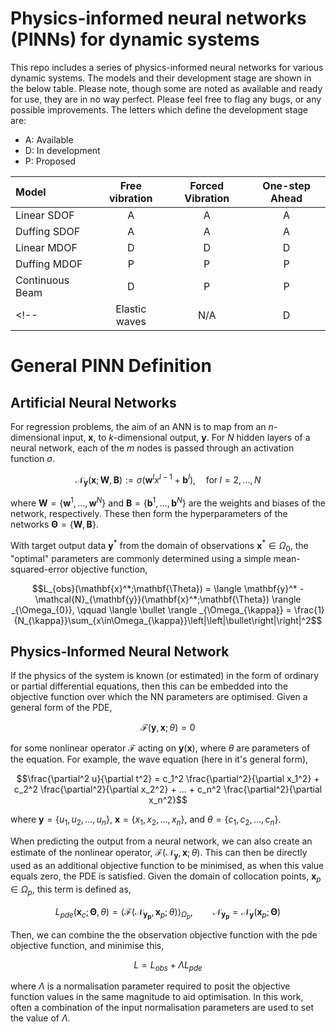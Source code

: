 # Physics-informed neural networks (PINNs) for dynamic systems

This repo includes a series of physics-informed neural networks for various dynamic systems. The models and their development stage are shown in the below table. Please note, though some are noted as available and ready for use, they are in no way perfect. Please feel free to flag any bugs, or any possible improvements. The letters which define the development stage are:
 - A: Available
 - D: In development
 - P: Proposed


| Model             | Free vibration    | Forced Vibration  | One-step Ahead |
| :----             | :------------:    | :--------------:  | :-----------:  |
| Linear SDOF       | A                 | A                 | A              |
| Duffing SDOF      | A                 | A                 | A              |
| Linear MDOF       | D                 | D                 | D              |
| Duffing MDOF      | P                 | P                 | P              |
| Continuous Beam   | D                 | P                 | P              |
<!-- | Elastic waves     | N/A               | D                 | N/A            | -->

# General PINN Definition

## Artificial Neural Networks
For regression problems, the aim of an ANN is to map from an $n$-dimensional input, $\mathbf{x}$, to  $k$-dimensional output, $\mathbf{y}$. 
For $N$ hidden layers of a neural network, each of the $m$ nodes is passed through an activation function $\sigma$. 
```math
\mathcal{N}_{\mathbf{y}}(\mathbf{x};\mathbf{W}, \mathbf{B}) := \sigma(\mathbf{w}^l x^{l-1} + \mathbf{b}^l), \quad \mathrm{for}\; l = 2,...,N
```
where $\mathbf{W}=\{\mathbf{w}^1,...,\mathbf{w}^N\}$ and $\mathbf{B}=\{\mathbf{b}^1,...,\mathbf{b}^N\}$ are the weights and biases of the network, respectively.
These then form the hyperparameters of the networks $\mathbf{\Theta} = \{\mathbf{W},\mathbf{B}\}$. 

With target output data $\mathbf{y}^*$ from the domain of observations $\mathbf{x}^*\in\Omega_0$, the "optimal" parameters are commonly determined using a simple mean-squared-error objective function,
```math
L_{obs}(\mathbf{x}^*;\mathbf{\Theta}) = \langle \mathbf{y}^* - \mathcal{N}_{\mathbf{y}}(\mathbf{x}^*;\mathbf{\Theta}) \rangle _{\Omega_{0}}, \qquad
    \langle \bullet \rangle _{\Omega_{\kappa}} = \frac{1}{N_{\kappa}}\sum_{x\in\Omega_{\kappa}}\left|\left|\bullet\right|\right|^2
```

## Physics-Informed Neural Network

If the physics of the system is known (or estimated) in the form of ordinary or partial differential equations, then this can be embedded into the objective function over which the NN parameters are optimised. 
Given a general form of the PDE,
```math
\mathcal{F}(\mathbf{y},\mathbf{x};\theta) = 0
```
for some nonlinear operator $\mathcal{F}$ acting on $\mathbf{y}(\mathbf{x})$, where $\theta$ are parameters of the equation. For example, the wave equation (here in it's general form),
```math
\frac{\partial^2 u}{\partial t^2} = c_1^2 \frac{\partial^2}{\partial x_1^2} + c_2^2 \frac{\partial^2}{\partial x_2^2} + ... + c_n^2 \frac{\partial^2}{\partial x_n^2}
```
where $\mathbf{y}=\{u_1,u_2,...,u_n\}$, $\mathbf{x}=\{x_1,x_2,...,x_n\}$, and $\theta = \{c_1,c_2,...,c_n\}$.

When predicting the output from a neural network, we can also create an estimate of the nonlinear operator, $\mathcal{F}(\mathcal{N}_{\mathbf{y}},\mathbf{x};\theta)$. 
This can then be directly used as an additional objective function to be minimised, as when this value equals zero, the PDE is satisfied. 
Given the domain of collocation points, $\mathbf{x}_p \in \Omega_p$, this term is defined as,
```math
L_{pde}(\mathbf{x}_c;\mathbf{\Theta},\theta) = \langle \mathcal{F}(\mathcal{N}_\mathbf{y_p},\mathbf{x}_p;\theta) \rangle _{\Omega_p}, \qquad \mathcal{N}_\mathbf{y_p} = \mathcal{N}_\mathbf{y}(\mathbf{x}_p;\mathbf{\Theta})
```
Then, we can combine the the observation objective function with the pde objective function, and minimise this,

```math
L = L_{obs} + \Lambda L_{pde}
```
where $\Lambda$ is a normalisation parameter required to posit the objective function values in the same magnitude to aid optimisation. In this work, often a combination of the input normalisation parameters are used to set the value of $\Lambda$.

